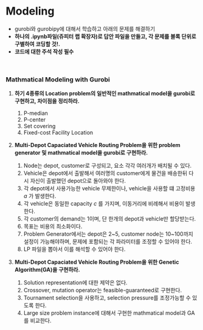 # Modeling
- gurobi와 gurobipy에 대해서 학습하고 아래의 문제를 해결하기
- <b>하나의 .ipynb파일(쥬피터 랩 확장자)로 답안 파일을 만들고, 각 문제를 블록 단위로 구별하여 코딩할 것!.</b>
- <b>코드에 대한 주석 작성 필수</b>
</br>

### Mathmatical Modeling with Gurobi
1. <b>하기 4종류의 Location problem의 일반적인 mathmatical model을 gurobi로 구현하고, 차이점을 정리하라.</b>
   1. P-median
   2. P-center
   3. Set covering
   4. Fixed-cost Facility Location
   
2. <b>Multi-Depot Capaciated Vehicle Routing Problem을 위한 problem generator 및 mathmatical model을 gurobi로 구현하라.</b> 
   1. Node는 depot, customer로 구성되고, 요소 각각 여러개가 배치될 수 있다.
   2. Vehicle은 depot에서 출발해서 여러명의 customer에게 물건을 배송한뒤 다시 자신이 출발했던 depot으로 돌아와야 한다.
   3. 각 depot에서 사용가능한 vehicle 무제한이나, vehicle을 사용할 떄 고정비용 $a$ 가 발생한다.
   4. 각 vehicle은 동일한 capacity $c$ 를 가지며, 이동거리에 비례해서 비용이 발생한다.
   5. 각 customer의 demand는 1이며, 단 한개의 depot과 vehicle만 할당받는다.
   7. 목표는 비용의 최소화이다.
   8. Problem Generator에서는 depot은 2~5, customer node는 10~100까지 설정이 가능해야하며, 문제에 포함되는 각 파라미터를 조정할 수 있어야 한다.
   9. LP 파일을 뽑아서 이를 해석할 수 있어야 한다.
  
2. <b>Multi-Depot Capaciated Vehicle Routing Problem을 위한 Genetic Algorithm(GA)을 구현하라.</b> 
   1. Solution representation에 대한 제약은 없다.
   2. Crossover, mutation operator는 feasible-guaranteed로 구현한다.
   3. Tournament selection을 사용하고, selection pressure를 조정가능할 수 있도록 한다.
   4. Large size problem instance에 대해서 구현한 mathmatical model과 GA를 비교한다.  
    
